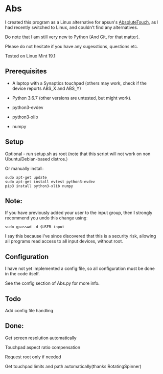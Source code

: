 # Abs

I created this program as a Linux alternative for apsun's [AbsoluteTouch](https://github.com/apsun/AbsoluteTouch), as I had recently switched to Linux, and couldn't find any alternatives.

Do note that I am still very new to Python (And Git, for that matter).

Please do not hesitate if you have any sugesstions, questions etc.

Tested on Linux Mint 19.1

## Prerequisites
* A laptop with a Synaptics touchpad (others may work, check if the device reports ABS_X and ABS_Y)

* Python 3.6.7 (other versions are untested, but might work).

* python3-evdev

* python3-xlib

* numpy

## Setup
Optional - run setup.sh as root (note that this script will not work on non Ubuntu/Debian-based distros.)

Or manually install:
```
sudo apt-get update
sudo apt-get install evtest python3-evdev
pip3 install python3-xlib numpy
```

## Note:
If you have previously added your user to the input group, then I strongly recommend you undo this change using:
```
sudo gpasswd -d $USER input
```
I say this because i've since discovered that this is a security risk, allowing all programs read access to all input devices, without root.

## Configuration
I have not yet implemented a config file, so all configuration must be done in the code itself.

See the config section of Abs.py for more info.


## Todo

Add config file handling

## Done:

Get screen resolution automatically

Touchpad aspect ratio compensation

Request root only if needed

Get touchpad limits and path automatically(thanks RotatingSpinner)
